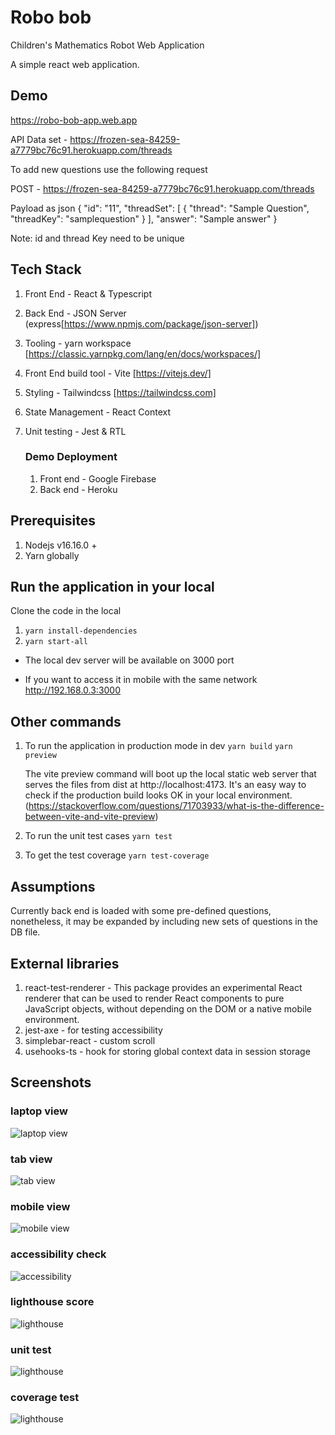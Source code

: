 # Robo bob
Children's Mathematics Robot Web Application

A simple react web application.

## Demo
https://robo-bob-app.web.app

API Data set - https://frozen-sea-84259-a7779bc76c91.herokuapp.com/threads

To add new questions use the following request 

POST - https://frozen-sea-84259-a7779bc76c91.herokuapp.com/threads

Payload as json 
{
    "id": "11",
    "threadSet": [
      {
        "thread": "Sample Question",
        "threadKey": "samplequestion"
      }
    ],
    "answer": "Sample answer"
}

Note: id and thread Key need to be unique

## Tech Stack
1. Front End - React & Typescript
2. Back End - JSON Server (express[https://www.npmjs.com/package/json-server])
3. Tooling - yarn workspace  [https://classic.yarnpkg.com/lang/en/docs/workspaces/]
4. Front End build tool - Vite [https://vitejs.dev/]
5. Styling - Tailwindcss [https://tailwindcss.com]
6. State Management - React Context
7. Unit testing - Jest & RTL

   ### Demo Deployment
   1. Front end - Google Firebase
   2. Back end - Heroku

## Prerequisites
1. Nodejs v16.16.0 +
2. Yarn globally

## Run the application in your local
Clone the code in the local

1. `yarn install-dependencies`
2. `yarn start-all`

- The local dev server will be available on 3000 port

- If you want to access it in mobile with the same network http://192.168.0.3:3000

## Other commands
1. To run the application in production mode in dev
   `yarn build`
   `yarn preview`

   The vite preview command will boot up the local static web server that serves the files from dist at http://localhost:4173. It's an easy way to check if the production build looks OK in your local environment. (https://stackoverflow.com/questions/71703933/what-is-the-difference-between-vite-and-vite-preview)

2. To run the unit test cases
   `yarn test`

3. To get the test coverage
   `yarn test-coverage`

## Assumptions
Currently back end is loaded with some pre-defined questions, nonetheless, it may be expanded by including new sets of questions in the DB file.

## External libraries
1. react-test-renderer - This package provides an experimental React renderer that can be used to render React components to pure JavaScript objects, without depending on the DOM or a native mobile environment.
2. jest-axe - for testing accessibility
3. simplebar-react - custom scroll
4. usehooks-ts - hook for storing global context data in session storage

## Screenshots
### laptop view
![laptop view](https://raw.githubusercontent.com/lijoejohn/robobob/main/screenshots/lap.png)
### tab view
![tab view](https://raw.githubusercontent.com/lijoejohn/robobob/main/screenshots/tab.png)
### mobile view
![mobile view](https://raw.githubusercontent.com/lijoejohn/robobob/main/screenshots/mobile.png)
### accessibility check
![accessibility](https://raw.githubusercontent.com/lijoejohn/robobob/main/screenshots/accessibility.png)
### lighthouse score
![lighthouse](https://raw.githubusercontent.com/lijoejohn/robobob/main/screenshots/lighthouse.png)
### unit test
![lighthouse](https://raw.githubusercontent.com/lijoejohn/robobob/main/screenshots/unittest.png)
### coverage test
![lighthouse](https://raw.githubusercontent.com/lijoejohn/robobob/main/screenshots/coverage.png)
